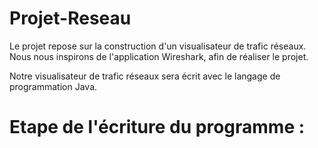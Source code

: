 ﻿# Projet-Reseau

Le projet repose sur la construction d'un visualisateur de trafic réseaux. Nous nous inspirons de l'application Wireshark, afin de réaliser le projet. 

Notre visualisateur de trafic réseaux sera écrit avec le langage de programmation Java. 

# Etape de l'écriture du programme : 
